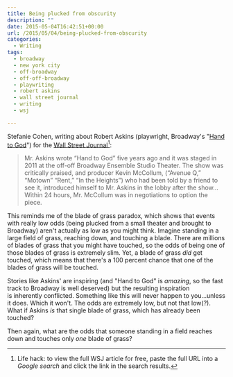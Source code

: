 ```yaml
---
title: Being plucked from obscurity
description: ""
date: 2015-05-04T16:42:51+00:00
url: /2015/05/04/being-plucked-from-obscurity
categories:
  - Writing
tags:
  - broadway
  - new york city
  - off-broadway
  - off-off-broadway
  - playwriting
  - robert askins
  - wall street journal
  - writing
  - wsj

---
```

Stefanie Cohen, writing about Robert Askins (playwright, Broadway's "[Hand to God](http://handtogodbroadway.com/)") for the [Wall Street
Journal](http://www.wsj.com/articles/robert-askins-the-playwriting-bartender-of-hand-to-god-1421961322)[^1]:

> Mr. Askins wrote “Hand to God” five years ago and it was staged in 2011 at the off-off Broadway Ensemble Studio Theater. The show was critically praised, and producer Kevin McCollum, (“Avenue Q,” “Motown” “Rent,” “In the Heights”) who had been told by a friend to see it, introduced himself to Mr. Askins in the lobby after the show&#8230;Within 24 hours, Mr. McCollum was in negotiations to option the piece.

This reminds me of the blade of grass paradox, which shows that events with really low odds (being plucked from a small theater and brought to Broadway) aren't actually as low as you might think. Imagine standing in a large field of grass, reaching down, and touching a blade. There are millions of blades of grass that you might have touched, so the odds of being one of those blades of grass is extremely slim. Yet, a blade of grass _did_ get touched, which means that there's a 100 percent chance that one of the blades of grass will be touched.

Stories like Askins' are inspiring (and "Hand to God" is _amazing_, so the fast track to Broadway is well deserved) but the resulting inspiration is inherently conflicted. Something like this will never happen to you...unless it does. Which it won't. The odds are extremely low, but not that low(?). What if Askins _is_ that single blade of grass, which has already been touched?

Then again, what are the odds that someone standing in a field reaches down and touches only _one_ blade of grass?

[^1]: Life hack: to view the full WSJ article for free, paste the full URL into a _Google search_ and click the link in the search results.
